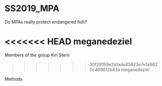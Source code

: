 # SS2019_MPA
Do MPAs really protect endangered fish?

<<<<<<< HEAD
meganedeziel
=======
Members of the group
Kiri Stern
>>>>>>> 30f28159e2a1ade45823e7e1a9620c4686f2b43a
meganedeziel

Methods
